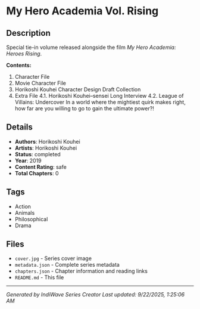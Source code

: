 # My Hero Academia Vol. Rising

## Description
Special tie-in volume released alongside the film *My Hero Academia: Heroes Rising*.

**Contents:**
1. Character File
2. Movie Character File
3. Horikoshi Kouhei Character Design Draft Collection
4. Extra File
4.1. Horikoshi Kouhei–sensei Long Interview
4.2. League of Villains: Undercover
In a world where the mightiest quirk makes right, how far are you willing to go to gain the ultimate power?!

## Details
- **Authors**: Horikoshi Kouhei
- **Artists**: Horikoshi Kouhei
- **Status**: completed
- **Year**: 2019
- **Content Rating**: safe
- **Total Chapters**: 0

## Tags
- Action
- Animals
- Philosophical
- Drama

## Files
- `cover.jpg` - Series cover image
- `metadata.json` - Complete series metadata
- `chapters.json` - Chapter information and reading links
- `README.md` - This file

---
*Generated by IndiWave Series Creator*
*Last updated: 9/22/2025, 1:25:06 AM*
